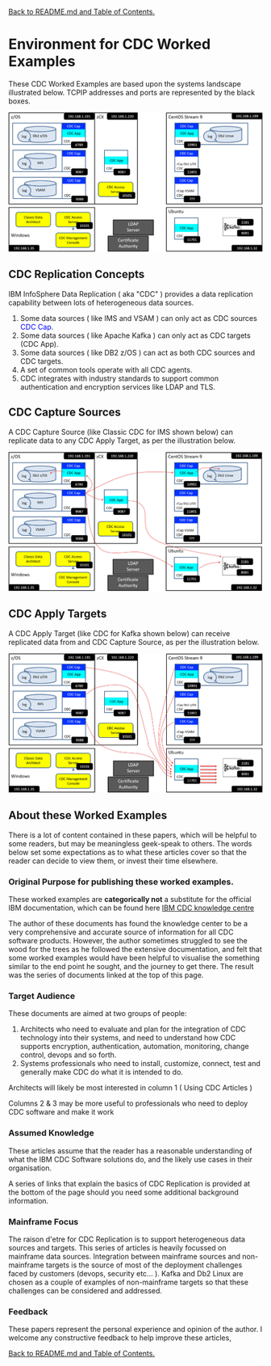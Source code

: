 [Back to README.md and Table of Contents.](README.md)

# Environment for CDC Worked Examples
These CDC Worked Examples are based upon the systems landscape illustrated below. TCPIP addresses and ports are represented by the black boxes.

![CDC Landscape for Worked Examples](images/cdc/cdc_landscape.PNG)

## CDC Replication Concepts

IBM InfoSphere Data Replication ( aka "CDC" ) provides a data replication capability between lots of heterogeneous data sources. 

1. Some data sources ( like IMS and VSAM ) can only act as CDC sources <span style="color:#0000ff">CDC Cap</span>.
2. Some data sources ( like Apache Kafka ) can only act as CDC targets (CDC App).
3. Some data sources ( like DB2 z/OS ) can act as both CDC sources and CDC targets.
4. A set of common tools operate with all CDC agents.
5. CDC integrates with industry standards to support common authentication and encryption services like LDAP and TLS.

## CDC Capture Sources

A CDC Capture Source (like Classic CDC for IMS shown below) can replicate data to any CDC Apply Target, as per the illustration below.

![CDC Capture Sources](images/cdc/cdc_landscapeC.PNG)


## CDC Apply Targets

A CDC Apply Target (like CDC for Kafka shown below) can receive replicated data from and CDC Capture Source, as per the illustration below.

![CDC Capture Sources](images/cdc/cdc_landscapeA.PNG)


## About these Worked Examples

There is a lot of content contained in these papers, which will be helpful to some readers, but may be meaningless geek-speak to others. 
The words below set some expectations as to what these articles cover so that the reader can decide to view them, or invest their time elsewhere. 

<h3>Original Purpose for publishing these worked examples.</h3>
<p>These worked examples are <b>categorically not</b> a substitute for the official IBM documentation, which 
can be found here <a href="https://www.ibm.com/docs/en/idr/11.4.0?topic=change-data-capture-cdc-replication">IBM CDC knowledge centre</a></p>

<p>The author of these documents has found the knowledge center to be a very comprehensive and accurate source of information for all CDC software products.
However, the author sometimes struggled to see the wood for the trees as he followed the extensive documentation, and felt that some worked examples would 
have been helpful to visualise the something similar to the end point he sought, and the journey to get there. The result was the series of documents linked at the 
top of this page.</p>
 
<h3>Target Audience</h3>
<p>These documents are aimed at two groups of people:</p>
<ol>
<li>Architects who need to evaluate and plan for the integration of CDC technology into their systems, and need to understand how CDC supports encryption, authentication, automation, monitoring, change control, devops and so forth.
<li>Systems professionals who need to install, customize, connect, test and generally make CDC do what it is intended to do.
</ol>

<p>Architects will likely be most interested in column 1 ( Using CDC Articles )</p>
<p>Columns 2 & 3 may be more useful to professionals who need to deploy CDC software and make it work</p>

<h3>Assumed Knowledge</h3>
<p>These articles assume that the reader has a reasonable understanding of what the IBM CDC Software solutions do, and the likely use cases in their organisation.</p>
<p>A series of links that explain the basics of CDC Replication is provided at the bottom of the page should you need some additional background information.</p>

<h3>Mainframe Focus</h3>
<p>The raison d'etre for CDC Replication is to support heterogeneous data sources and targets. 
This series of articles is heavily focussed on mainframe data sources. 
Integration between mainframe sources and non-mainframe targets is the source of most of the deployment challenges faced by customers (devops, security etc... ). 
Kafka and Db2 Linux are chosen as a couple of examples of non-mainframe targets so that these challenges can be considered and addressed.</p>

<h3>Feedback</h3> 
<p>These papers represent the personal experience and opinion of the author. I welcome any constructive feedback to help improve these articles,</p>

[Back to README.md and Table of Contents.](README.md)